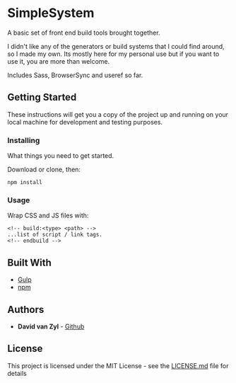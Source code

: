 # SimpleSystem
A basic set of front end build tools brought together.

I didn't like any of the generators or build systems that I could find around, so I made my own.
Its mostly here for my personal use but if you want to use it, you are more than welcome.

Includes Sass, BrowserSync and useref so far.

## Getting Started

These instructions will get you a copy of the project up and running on your local machine for development and testing purposes.


### Installing

What things you need to get started.

Download or clone, then:

```
npm install
```
### Usage

Wrap CSS and JS files with:

```
<!-- build:<type> <path> -->
...list of script / link tags.
<!-- endbuild -->
```

## Built With

* [Gulp](https://github.com/gulpjs/gulp/blob/master/docs/API.md)
* [npm](https://docs.npmjs.com/)

## Authors

* **David van Zyl** - [Github](https://github.com/DavidvanZyl)

## License

This project is licensed under the MIT License - see the [LICENSE.md](LICENSE.md) file for details

